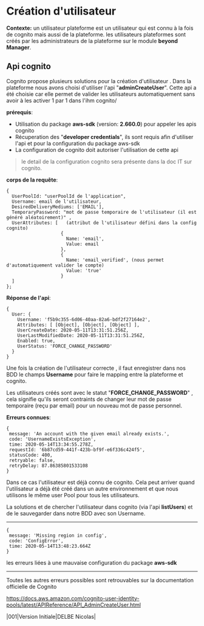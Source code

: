 # Création d'utilisateur
**Contexte:** un utilisateur plateforme est un utilisateur qui est connu à la fois de cognito mais aussi de la plateforme.
les utilisateurs plateformes sont créés par les administrateurs de la plateforme sur le module **beyond Manager**.

## Api cognito
Cognito propose plusieurs solutions pour la création d'utilisateur .
Dans la plateforme nous avons choisi d'utiliser l'api "**adminCreateUser**".
Cette api a été choisie car elle permet de valider les utilisateurs automatiquement sans avoir à les activer 1 par 1 dans l'ihm cognito/

**prérequis**:
- Utilisation du package **aws-sdk** (version: **2.660.0**) pour appeler les apis cognito
- Récuperation des "**developer credentials**", ils sont requis afin d'utiliser l'api et pour la configuration du package aws-sdk
- La configuration de cognito doit autoriser l'utilisation de cette api
> le detail de la configuration cognito sera présente dans la doc IT sur cognito.

**corps de la requête**:


	{  
	  UserPoolId: "userPoolId de l'application",  
	  Username: email de l'utilisateur,  
	  DesiredDeliveryMediums: ['EMAIL'],  
	  TemporaryPassword: "mot de passe temporaire de l'utilisateur (il est généré aléatoirement)" ,  
	  UserAttributes: [   (attribut de l'utilisateur défini dans la config cognito)
	                    {  
	                      Name: 'email',  
	                      Value: email  
	                    },  
	                    {  
	                      Name: 'email_verified', (nous permet d'automatiquement valider le compte)
	                      Value: 'true'  
	                    }  
	  ]  
	};
**Réponse de l'api**:

	{
	  User: {
	    Username: 'f5b9c355-6d06-40aa-82a6-bdf2f27164e2',
	    Attributes: [ [Object], [Object], [Object] ],
	    UserCreateDate: 2020-05-11T13:31:51.256Z,
	    UserLastModifiedDate: 2020-05-11T13:31:51.256Z,
	    Enabled: true,
	    UserStatus: 'FORCE_CHANGE_PASSWORD'
	  }
	}
Une fois la création de l'utilisateur correcte , il faut enregistrer dans nos BDD le champs **Username** pour faire le mapping entre la plateforme et cognito.

Les utilisateurs créés sont avec le statut "**FORCE_CHANGE_PASSWORD**" , cela signifie qu'ils seront contraints de changer leur mot de passe temporaire (reçu par email) pour un nouveau mot de passe personnel.

**Erreurs connues**:

	{
	 message: 'An account with the given email already exists.',
	 code: 'UsernameExistsException',
	 time: 2020-05-14T13:34:55.278Z,
	 requestId: '6b87cd59-441f-423b-bf9f-e6f336c424f5',
	 statusCode: 400,
	 retryable: false,
	 retryDelay: 87.86385801533108
	}

Dans ce cas l'utilisateur est déjà connu de cognito.
Cela peut arriver quand l'utilisateur a déjà été créé dans un autre environnement et que nous utilisons le même user Pool pour tous les utilisateurs.

La solutions et de chercher l'utilisateur dans cognito (via l'api **listUsers**) et de le sauvegarder dans notre BDD avec son Username.

---
	{
	 message: 'Missing region in config',
	 code: 'ConfigError',
	 time: 2020-05-14T13:48:23.664Z
	}

les erreurs liées à une mauvaise configuration du package **aws-sdk**

---

Toutes les autres erreurs possibles sont retrouvables sur la documentation officielle de Cognito


https://docs.aws.amazon.com/cognito-user-identity-pools/latest/APIReference/API_AdminCreateUser.html

|001|Version Initiale|DELBE Nicolas|
